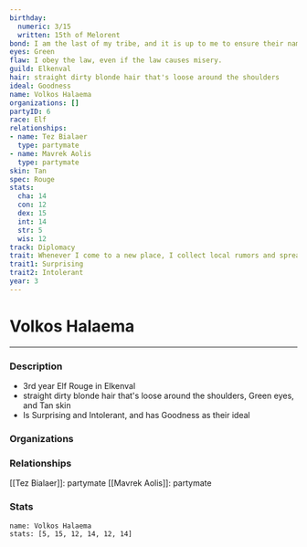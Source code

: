 ```yaml
---
birthday:
  numeric: 3/15
  written: 15th of Melorent
bond: I am the last of my tribe, and it is up to me to ensure their names enter legend.
eyes: Green
flaw: I obey the law, even if the law causes misery.
guild: Elkenval
hair: straight dirty blonde hair that's loose around the shoulders
ideal: Goodness
name: Volkos Halaema
organizations: []
partyID: 6
race: Elf
relationships:
- name: Tez Bialaer
  type: partymate
- name: Mavrek Aolis
  type: partymate
skin: Tan
spec: Rouge
stats:
  cha: 14
  con: 12
  dex: 15
  int: 14
  str: 5
  wis: 12
track: Diplomacy
trait: Whenever I come to a new place, I collect local rumors and spread gossip.
trait1: Surprising
trait2: Intolerant
year: 3
---
```

# Volkos Halaema
---
### Description
- 3rd year Elf Rouge in Elkenval
- straight dirty blonde hair that's loose around the shoulders, Green eyes, and Tan skin
- Is Surprising and Intolerant, and has Goodness as their ideal

### Organizations
### Relationships
[[Tez Bialaer]]: partymate
[[Mavrek Aolis]]: partymate
### Stats
```statblock
name: Volkos Halaema
stats: [5, 15, 12, 14, 12, 14]
```